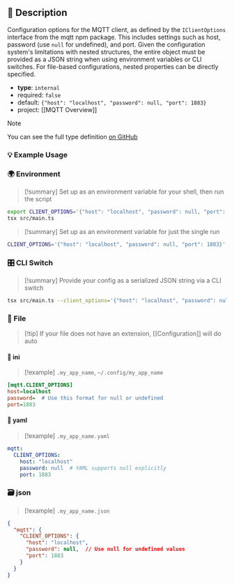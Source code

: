 ## 📜 Description

Configuration options for the MQTT client, as defined by the `IClientOptions` interface from the mqtt npm package. This includes settings such as host, password (use `null` for undefined), and port. Given the configuration system's limitations with nested structures, the entire object must be provided as a JSON string when using environment variables or CLI switches. For file-based configurations, nested properties can be directly specified.

- **type**: `internal`
- required: `false`
- default: `{"host": "localhost", "password": null, "port": 1883}`
- project: [[MQTT Overview]]

> [!note]
> You can see the full type definition [on GitHub](https://github.com/mqttjs/MQTT.js/blob/9a18610daf7b350476c1d92347dc24f56882887b/src/lib/client.ts#L111)

### 💡 Example Usage

### 🌍 Environment

> [!summary] Set up as an environment variable for your shell, then run the script
```bash
export CLIENT_OPTIONS='{"host": "localhost", "password": null, "port": 1883}'
tsx src/main.ts
```
> [!summary] Set up as an environment variable for just the single run

```bash
CLIENT_OPTIONS='{"host": "localhost", "password": null, "port": 1883}' tsx src/main.ts
```

### 🎛️ CLI Switch

> [!summary] Provide your config as a serialized JSON string via a CLI switch
```bash
tsx src/main.ts --client_options='{"host": "localhost", "password": null, "port": 1883}'
```

### 📁 File
> [!tip] If your file does not have an extension, [[Configuration]] will do auto
#### 📘 ini

> [!example] 
> `.my_app_name`, `~/.config/my_app_name`

```ini
[mqtt.CLIENT_OPTIONS]
host=localhost
password=  # Use this format for null or undefined
port=1883
```
#### 📄 yaml

> [!example]
> `.my_app_name.yaml`

```yaml
mqtt:
  CLIENT_OPTIONS:
    host: "localhost"
    password: null  # YAML supports null explicitly
    port: 1883
```
### 🗃️ json

> [!example]
> `.my_app_name.json`

```json
{
  "mqtt": {
    "CLIENT_OPTIONS": {
      "host": "localhost",
      "password": null,  // Use null for undefined values
      "port": 1883
    }
  }
}
```
